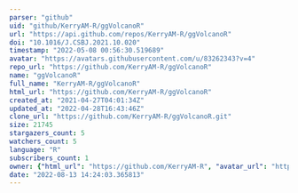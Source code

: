 ```yaml
---
parser: "github"
uid: "github/KerryAM-R/ggVolcanoR"
url: "https://api.github.com/repos/KerryAM-R/ggVolcanoR"
doi: "10.1016/J.CSBJ.2021.10.020"
timestamp: "2022-05-08 00:56:30.519689"
avatar: "https://avatars.githubusercontent.com/u/83262343?v=4"
repo_url: "https://github.com/KerryAM-R/ggVolcanoR"
name: "ggVolcanoR"
full_name: "KerryAM-R/ggVolcanoR"
html_url: "https://github.com/KerryAM-R/ggVolcanoR"
created_at: "2021-04-27T04:01:34Z"
updated_at: "2022-04-28T16:43:46Z"
clone_url: "https://github.com/KerryAM-R/ggVolcanoR.git"
size: 21745
stargazers_count: 5
watchers_count: 5
language: "R"
subscribers_count: 1
owner: {"html_url": "https://github.com/KerryAM-R", "avatar_url": "https://avatars.githubusercontent.com/u/83262343?v=4", "login": "KerryAM-R", "type": "User"}
date: "2022-08-13 14:24:03.365813"
---
```

